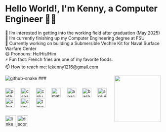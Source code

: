 
# Hello World!, I'm Kenny, a Computer Engineer 👋🏼
👀 I’m interested in getting into the working field after graduation (May 2025)<br>🌱 I’m currently finishing up my Computer Engineering degree at FSU<br>💞️ Currently working on building a Submersible Vechile Kit for Naval Surface Warfare Center <br>😄 Pronouns: He/His/Him <br> ⚡ Fun fact: French fries are one of my favorite foods.<br> 📫 How to reach me: lekenny1216@gmail.com


<picture>
  <source media="(prefers-color-scheme: dark)" srcset="https://raw.githubusercontent.com/Kenken1216/Kenny/output/github-snake-dark.svg" />
  <source media="(prefers-color-scheme: light)" srcset="https://raw.githubusercontent.com/Kenken1216/Kenny/output/github-snake.svg" />
  <img alt="github-snake" src="https://raw.githubusercontent.com/Kenken1216/Kenny/output/github-snake.svg" />
</picture>
###

<img align="right" height="150" src="https://media1.giphy.com/media/v1.Y2lkPTc5MGI3NjExeGU0MTJjbDZ2eTZyc3huYmh3dHB3bDNiOWs1ajFoMDY4dHFtOXBvciZlcD12MV9pbnRlcm5hbF9naWZfYnlfaWQmY3Q9Zw/znFOMXuHVkV36qzdbJ/giphy.gif"  />

###

<div align="left">
  <img src="https://cdn.jsdelivr.net/gh/devicons/devicon/icons/python/python-original.svg" height="30" alt="python logo"  />
  <img width="12" />
  <img src="https://cdn.jsdelivr.net/gh/devicons/devicon/icons/csharp/csharp-original.svg" height="30" alt="csharp logo"  />
  <img width="12" />
  <img src="https://cdn.jsdelivr.net/gh/devicons/devicon/icons/cplusplus/cplusplus-original.svg" height="30" alt="cplusplus logo"  />
  <img width="12" />
  <img src="https://skillicons.dev/icons?i=matlab" height="30" alt="matlab logo"  />
  <img width="12" />
  <img src="https://cdn.simpleicons.org/anaconda/44A833" height="30" alt="anaconda logo"  />
  <img width="12" />
  <img src="https://cdn.simpleicons.org/gnubash/4EAA25" height="30" alt="bash logo"  />
  <img width="12" />
  <img src="https://cdn.simpleicons.org/arduino/00979D" height="30" alt="arduino logo"  />
  <img width="12" />
  <img src="https://cdn.simpleicons.org/c/A8B9CC" height="30" alt="c logo"  />
  <img width="12" />
  <img src="https://skillicons.dev/icons?i=cmake" height="30" alt="cmake logo"  />
  <img width="12" />
  <img src="https://skillicons.dev/icons?i=tensorflow" height="30" alt="tensorflow logo"  />
</div>

###

<div align="left">
  <a href="www.linkedin.com/in/kenny-le-19aaab347" target="_blank">
    <img src="https://img.shields.io/static/v1?message=LinkedIn&logo=linkedin&label=&color=0077B5&logoColor=white&labelColor=&style=for-the-badge" height="35" alt="linkedin logo"  />
  </a>
  <a href="discordapp.com/users/kenny01659" target="_blank">
    <img src="https://img.shields.io/static/v1?message=Discord&logo=discord&label=&color=7289DA&logoColor=white&labelColor=&style=for-the-badge" height="35" alt="discord logo"  />
  </a>
</div>

###
